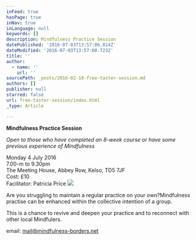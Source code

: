 ```yaml
---
inFeed: true
hasPage: true
inNav: true
inLanguage: null
keywords: []
description: Mindfulness Practice Session
datePublished: '2016-07-03T13:57:06.814Z'
dateModified: '2016-07-03T13:57:00.723Z'
title: ''
author:
  - name: ''
    url: ''
sourcePath: _posts/2016-02-10-free-taster-session.md
authors: []
publisher: null
starred: false
url: free-taster-session/index.html
_type: Article

---
```

****Mindfulness Practice Session****

_Open to those who have completed an 8-week course or have some previous experience of Mindfulness_

Monday 4 July 2016  
7.00-m to 9.30pm  
The Meeting House, Abbey Row, Kelso, TD5 7JF  
Cost: £10  
Facilitator: Patricia Price
![](https://s3-us-west-2.amazonaws.com/the-grid-img/p/9309540a716a5db6e71073aca453ed2849be698b.jpg)

Are you struggling to maintain a regular practice on your own?Mindfulness practise can be enhanced within the collective intention of a group. 

This is a chance to revive and deepen your practice and to reconnect with other local Mindfulers.

email: mail@mindfulness-borders.net